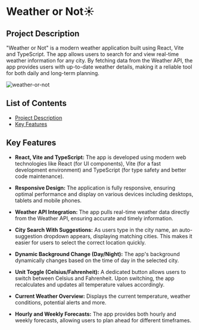 # Weather or Not☀️
## Project Description
"Weather or Not" is a modern weather application built using React, Vite and TypeScript. The app allows users to search for and view real-time weather information for any city. By fetching data from the Weather API, the app provides users with up-to-date weather details, making it a reliable tool for both daily and long-term planning.

![weather-or-not](https://github.com/user-attachments/assets/a0b7f2ee-d7d8-4498-b5fc-fe33d8addb65)

## List of Contents
- [Project Description](#project-description)
- [Key Features](#key-features)

## Key Features
- **React, Vite and TypeScript:** The app is developed using modern web technologies like React (for UI components), Vite (for a fast development environment) and TypeScript (for type safety and better code maintenance).
 
- **Responsive Design:** The application is fully responsive, ensuring optimal performance and display on various devices including desktops, tablets and mobile phones.
 
- **Weather API Integration:** The app pulls real-time weather data directly from the Weather API, ensuring accurate and timely information.
 
- **City Search With Suggestions:** As users type in the city name, an auto-suggestion dropdown appears, displaying matching cities. This makes it easier for users to select the correct location quickly.
 
- **Dynamic Background Change (Day/Night):** The app's background dynamically changes based on the time of day in the selected city.
 
- **Unit Toggle (Celsius/Fahrenheit):** A dedicated button allows users to switch between Celsius and Fahrenheit. Upon switching, the app recalculates and updates all temperature values accordingly.
 
- **Current Weather Overview:** Displays the current temperature, weather conditions, potential alerts and more.
 
- **Hourly and Weekly Forecasts:** The app provides both hourly and weekly forecasts, allowing users to plan ahead for different timeframes.
